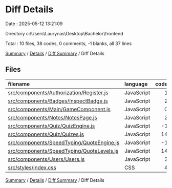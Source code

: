 # Diff Details

Date : 2025-05-12 13:21:09

Directory c:\\Users\\Laurynas\\Desktop\\Bachelor\\frontend

Total : 10 files,  38 codes, 0 comments, -1 blanks, all 37 lines

[Summary](results.md) / [Details](details.md) / [Diff Summary](diff.md) / Diff Details

## Files
| filename | language | code | comment | blank | total |
| :--- | :--- | ---: | ---: | ---: | ---: |
| [src/components/Authorization/Register.js](/src/components/Authorization/Register.js) | JavaScript | 1 | 0 | 0 | 1 |
| [src/components/Badges/InspectBadge.js](/src/components/Badges/InspectBadge.js) | JavaScript | 2 | 0 | -1 | 1 |
| [src/components/Main/GameComponent.js](/src/components/Main/GameComponent.js) | JavaScript | 0 | 0 | -1 | -1 |
| [src/components/Notes/NotesPage.js](/src/components/Notes/NotesPage.js) | JavaScript | 2 | 0 | -2 | 0 |
| [src/components/Quiz/QuizEngine.js](/src/components/Quiz/QuizEngine.js) | JavaScript | -1 | 0 | 0 | -1 |
| [src/components/Quiz/Quizes.js](/src/components/Quiz/Quizes.js) | JavaScript | 14 | 0 | 1 | 15 |
| [src/components/SpeedTyping/QuoteEngine.js](/src/components/SpeedTyping/QuoteEngine.js) | JavaScript | -1 | 0 | 0 | -1 |
| [src/components/SpeedTyping/QuoteLevels.js](/src/components/SpeedTyping/QuoteLevels.js) | JavaScript | 14 | 0 | 1 | 15 |
| [src/components/Users/Users.js](/src/components/Users/Users.js) | JavaScript | 3 | 0 | 0 | 3 |
| [src/styles/index.css](/src/styles/index.css) | CSS | 4 | 0 | 1 | 5 |

[Summary](results.md) / [Details](details.md) / [Diff Summary](diff.md) / Diff Details